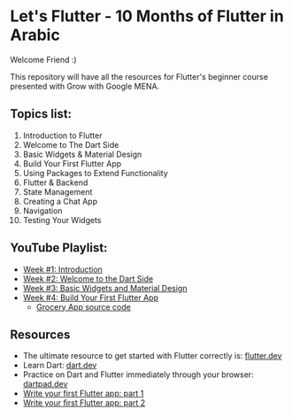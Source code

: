 # Let's Flutter - 10 Months of Flutter in Arabic

Welcome Friend :)

This repository will have all the resources for Flutter's beginner course presented with Grow with Google MENA.

## Topics list:
1. Introduction to Flutter
2. Welcome to The Dart Side
3. Basic Widgets & Material Design
4. Build Your First Flutter App
5. Using Packages to Extend Functionality
6. Flutter & Backend
7. State Management
8. Creating a Chat App
9. Navigation
10. Testing Your Widgets

## YouTube Playlist:
- [Week #1: Introduction](https://www.youtube.com/watch?v=UiX96etg-aI)
- [Week #2: Welcome to the Dart Side](https://youtu.be/vAVXixRk3fk)
- [Week #3: Basic Widgets and Material Design](https://youtu.be/Vk5vGv541N8)
- [Week #4: Build Your First Flutter App](https://youtu.be/nPHJx563jn4)
  - [Grocery App source code](https://github.com/pr-Mais/grocery_app)

## Resources
* The ultimate resource to get started with Flutter correctly is: [flutter.dev](flutter.dev)
* Learn Dart: [dart.dev](dart.dev)
* Practice on Dart and Flutter immediately through your browser: [dartpad.dev](dartpad.dev)
* [Write your first Flutter app: part 1](https://codelabs.developers.google.com/codelabs/first-flutter-app-pt1#0)
* [Write your first Flutter app: part 2](https://codelabs.developers.google.com/codelabs/first-flutter-app-pt2/#0)

